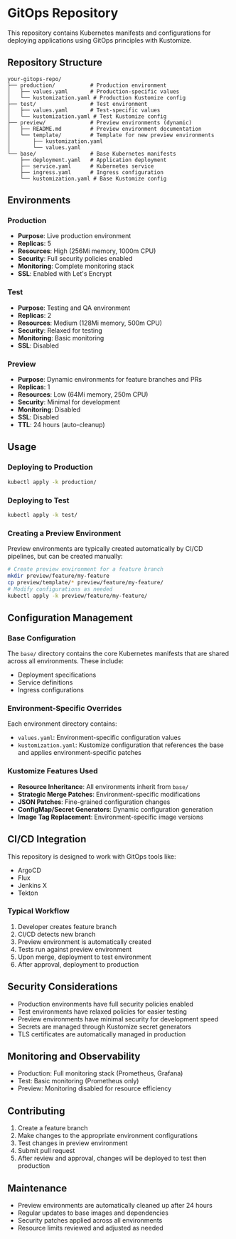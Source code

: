 # GitOps Repository

This repository contains Kubernetes manifests and configurations for deploying applications using GitOps principles with Kustomize.

## Repository Structure

```
your-gitops-repo/
├── production/           # Production environment
│   ├── values.yaml       # Production-specific values
│   └── kustomization.yaml # Production Kustomize config
├── test/                 # Test environment
│   ├── values.yaml       # Test-specific values
│   └── kustomization.yaml # Test Kustomize config
├── preview/              # Preview environments (dynamic)
│   ├── README.md         # Preview environment documentation
│   └── template/         # Template for new preview environments
│       ├── kustomization.yaml
│       └── values.yaml
└── base/                 # Base Kubernetes manifests
    ├── deployment.yaml   # Application deployment
    ├── service.yaml      # Kubernetes service
    ├── ingress.yaml      # Ingress configuration
    └── kustomization.yaml # Base Kustomize config
```

## Environments

### Production
- **Purpose**: Live production environment
- **Replicas**: 5
- **Resources**: High (256Mi memory, 1000m CPU)
- **Security**: Full security policies enabled
- **Monitoring**: Complete monitoring stack
- **SSL**: Enabled with Let's Encrypt

### Test
- **Purpose**: Testing and QA environment
- **Replicas**: 2
- **Resources**: Medium (128Mi memory, 500m CPU)
- **Security**: Relaxed for testing
- **Monitoring**: Basic monitoring
- **SSL**: Disabled

### Preview
- **Purpose**: Dynamic environments for feature branches and PRs
- **Replicas**: 1
- **Resources**: Low (64Mi memory, 250m CPU)
- **Security**: Minimal for development
- **Monitoring**: Disabled
- **SSL**: Disabled
- **TTL**: 24 hours (auto-cleanup)

## Usage

### Deploying to Production
```bash
kubectl apply -k production/
```

### Deploying to Test
```bash
kubectl apply -k test/
```

### Creating a Preview Environment
Preview environments are typically created automatically by CI/CD pipelines, but can be created manually:

```bash
# Create preview environment for a feature branch
mkdir preview/feature/my-feature
cp preview/template/* preview/feature/my-feature/
# Modify configurations as needed
kubectl apply -k preview/feature/my-feature/
```

## Configuration Management

### Base Configuration
The `base/` directory contains the core Kubernetes manifests that are shared across all environments. These include:
- Deployment specifications
- Service definitions
- Ingress configurations

### Environment-Specific Overrides
Each environment directory contains:
- `values.yaml`: Environment-specific configuration values
- `kustomization.yaml`: Kustomize configuration that references the base and applies environment-specific patches

### Kustomize Features Used
- **Resource Inheritance**: All environments inherit from `base/`
- **Strategic Merge Patches**: Environment-specific modifications
- **JSON Patches**: Fine-grained configuration changes
- **ConfigMap/Secret Generators**: Dynamic configuration generation
- **Image Tag Replacement**: Environment-specific image versions

## CI/CD Integration

This repository is designed to work with GitOps tools like:
- ArgoCD
- Flux
- Jenkins X
- Tekton

### Typical Workflow
1. Developer creates feature branch
2. CI/CD detects new branch
3. Preview environment is automatically created
4. Tests run against preview environment
5. Upon merge, deployment to test environment
6. After approval, deployment to production

## Security Considerations

- Production environments have full security policies enabled
- Test environments have relaxed policies for easier testing
- Preview environments have minimal security for development speed
- Secrets are managed through Kustomize secret generators
- TLS certificates are automatically managed in production

## Monitoring and Observability

- Production: Full monitoring stack (Prometheus, Grafana)
- Test: Basic monitoring (Prometheus only)
- Preview: Monitoring disabled for resource efficiency

## Contributing

1. Create a feature branch
2. Make changes to the appropriate environment configurations
3. Test changes in preview environment
4. Submit pull request
5. After review and approval, changes will be deployed to test then production

## Maintenance

- Preview environments are automatically cleaned up after 24 hours
- Regular updates to base images and dependencies
- Security patches applied across all environments
- Resource limits reviewed and adjusted as needed
